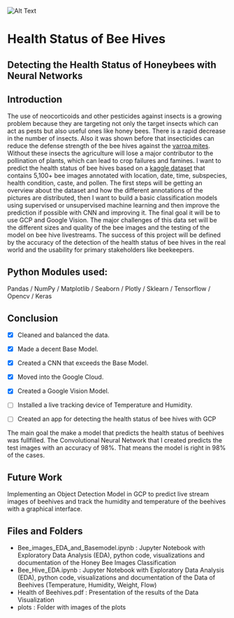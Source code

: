 ![Alt Text](https://scx1.b-cdn.net/csz/news/800/2017/honeybees.jpg)

# Health Status of Bee Hives
## Detecting the Health Status of Honeybees with Neural Networks


## Introduction

The use of neocorticoids and other pesticides against insects is a growing problem because they are targeting not only the target insects which can act as pests but also useful ones like honey bees. There is a rapid decrease in the number of insects. Also it was shown before that insecticides can reduce the defense strength of the bee hives against the [varroa mites](https://www.nature.com/articles/s41598-019-44207-1). Without these insects the agriculture will lose a major contributor to the pollination of plants, which can lead to crop failures and famines.
I want to predict the health status of bee hives based on a [kaggle dataset](https://www.kaggle.com/jenny18/honey-bee-annotated-images) that contains 5,100+ bee images annotated with location, date, time, subspecies, health condition, caste, and pollen. 
The first steps will be getting an overview about the dataset and how the different annotations of the pictures are distributed, then I want to build a basic classification models using supervised or unsupervised machine learning and then improve the prediction if possible with CNN and improving it. The final goal it will be to use GCP and Google Vision. The major challenges of this data set will be the different sizes and quality of the bee images and the testing of the model on bee hive livestreams.
The success of this project will be defined by the accuracy of the detection of the health status of bee hives in the real world and the usability for primary stakeholders like beekeepers. 


## Python Modules used:
Pandas / NumPy / Matplotlib / Seaborn / Plotly / Sklearn / Tensorflow / Opencv / Keras

## Conclusion
- [x] Cleaned and balanced the data.
- [x] Made a decent Base Model. 
- [x] Created a CNN that exceeds the Base Model. 
- [x] Moved into the Google Cloud. 
- [x] Created a Google Vision Model.
- [ ] Installed a live tracking device of Temperature and Humidity. 
- [ ] Created an app for detecting the health status of bee hives with GCP


The main goal the make a model that predicts the health status of beehives was fullfilled. The Convolutional Neural Network that I created predicts the test images with an accuracy of 98%. That means the model is right in 98% of the cases.

## Future Work
Implementing an Object Detection Model in GCP to predict live stream images of beehives and track the humidity and temperature of the beehives with a graphical interface.

## Files and Folders

- Bee_images_EDA_and_Basemodel.ipynb : Jupyter Notebook with Exploratory Data Analysis (EDA), python code, visualizations and documentation of the Honey Bee Images Classification
- Bee_Hive_EDA.ipynb : Jupyter Notebook with Exploratory Data Analysis (EDA), python code, visualizations and documentation of the Data of Beehives (Temperature, Humidity, Weight, Flow) 
- Health of Beehives.pdf : Presentation of the results of the Data Visualization
- plots : Folder with images of the plots